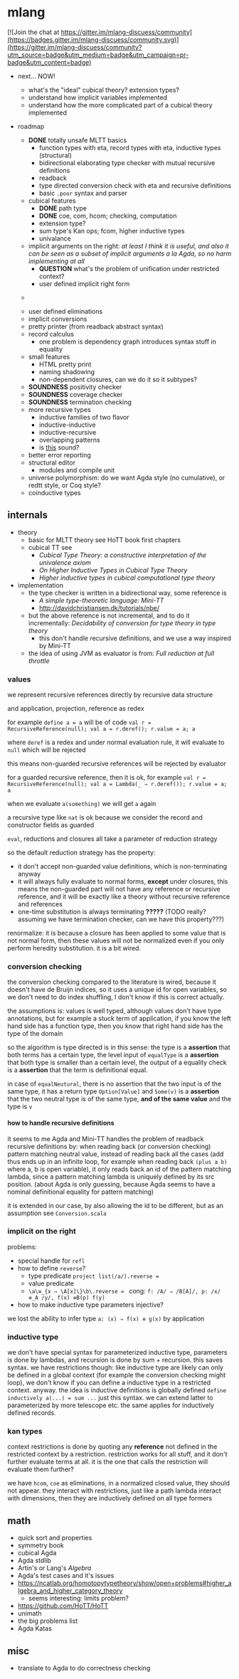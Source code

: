 
# mlang

[![Join the chat at https://gitter.im/mlang-discuess/community](https://badges.gitter.im/mlang-discuess/community.svg)](https://gitter.im/mlang-discuess/community?utm_source=badge&utm_medium=badge&utm_campaign=pr-badge&utm_content=badge)

* next... NOW!
    * what's the "ideal" cubical theory? extension types?
    * understand how implicit variables implemented
    * understand how the more complicated part of a cubical theory implemented
    
* roadmap
    * **DONE** totally unsafe MLTT basics
        * function types with eta, record types with eta, inductive types (structural)
        * bidirectional elaborating type checker with mutual recursive definitions
        * readback
        * type directed conversion check with eta and recursive definitions
        * basic `.poor` syntax and parser
    * cubical features
        * **DONE** path type
        * **DONE** coe, com, hcom; checking, computation
        * extension type?
        * sum type's Kan ops; fcom, higher inductive types
        * univalance
    * implicit arguments on the right: *at least I think it is useful, and also it can be seen as a subset of implicit arguments a la Agda, so no harm implementing at all*
        * **QUESTION** what's the problem of unification under restricted context?
        * user defined implicit right form
    * ~~~~~~~~~~
    * user defined eliminations
    * implicit conversions
    * pretty printer (from readback abstract syntax)
    * record calculus
        * one problem is dependency graph introduces syntax stuff in equality
    * small features
        * HTML pretty print
        * naming shadowing
        * non-dependent closures, can we do it so it subtypes?
    * **SOUNDNESS** positivity checker
    * **SOUNDNESS** coverage checker
    * **SOUNDNESS** termination checking
    * more recursive types
        * inductive families of two flavor
        * inductive-inductive
        * inductive-recursive
        * overlapping patterns
        * is [this](https://arend.readthedocs.io/en/latest/language-reference/definitions/hits/#conditions) sound?
    * better error reporting
    * structural editor
        * modules and compile unit
    * universe polymorphism: do we want Agda style (no cumulative), or redtt style, or Coq style?
    * coinductive types
    
    

## internals

* theory
    * basic for MLTT theory see HoTT book first chapters
    * cubical TT see
         * *Cubical Type Theory: a constructive interpretation of the univalence axiom*
         * *On Higher Inductive Types in Cubical Type Theory*
         * *Higher inductive types in cubical computational type theory*
* implementation
    * the type checker is written in a bidirectional way, some reference is
         * *A simple type-theoretic language: Mini-TT*
         * http://davidchristiansen.dk/tutorials/nbe/
    * but the above reference is not incremental, and to do it incrementally: *Decidability of conversion for type theory in type theory*
      * this don't handle recursive definitions, and we use a way inspired by Mini-TT
    * the idea of using JVM as evaluator is from: *Full reduction at full throttle*



### values

we represent recursive references directly by recursive data structure

and application, projection, reference as redex

for example `define a = a` will be of code `val r = RecursiveReference(null); val a = r.deref(); r.value = a; a`

where `deref` is a redex and under normal evaluation rule, it will evaluate to `null` which will be rejected

this means non-guarded recursive references will be rejected by evaluator

for a guarded recursive reference, then it is ok, for example `val r = RecursiveReference(null); val a = Lambda(_ ⇒ r.deref()); r.value = a; a`

when we evaluate `a(something)` we will get `a` again

a recursive type like `nat` is ok because we consider the record and constructor fields as guarded

`eval`, reductions and closures all take a parameter of reduction strategy

so the default reduction strategy has the property:

* it don't accept non-guarded value definitions, which is non-terminating anyway
* it will always fully evaluate to normal forms, **except** under closures, this means the non-guarded part will not have any reference or recursive reference,
and it will be exactly like a theory without recursive reference and references
* one-time substitution is always terminating **?????** (TODO really? assuming we have termination checker, can we have this property???)

renormalize: it is because a closure has been applied to some value that is not normal form, then these values will not be normalized even if you only perform heredity substitution. it is a bit wired.

### conversion checking

the conversion checking compared to the literature is wired, because it doesn't have de Bruijn indices, so it uses a unique id for open variables, so we don't need to do index shuffling, I don't know if this is correct actually.

the assumptions is: values is well typed, although values don't have type annotations, but for example a stuck term of application, if you know the left hand side has a function type, then you know that right hand side has the type of the domain

so the algorithm is type directed is in this sense: the type is a **assertion** that both terms has a certain type, the level input of `equalType` is a **assertion** that both type is smaller than a certain level, the output of a equality check is a **assertion** that the term is definitional equal.

in case of `equalNeutural`, there is no assertion that the two input is of the same type, it has a return type `Option[Value]` and `Some(v)` is a **assertion** that the two neutral type is of the same type, **and of the same value** and the type is `v`

#### how to handle recursive definitions

it seems to me Agda and Mini-TT handles the problem of readback recursive definitions by: when reading back (or conversion checking) pattern matching neutral value, instead of reading back all the cases (add thus ends up in an infinite loop, for example when reading back `(plus a b)` where a, b is open variable), it only reads back an id of the pattern matching lambda, since a pattern matching lambda is uniquely defined by its src position. (about Agda is only guessing, because Agda seems to have a nominal definitional equality for pattern matching) 


it is extended in our case, by also allowing the id to be different, but as an assumption see `Conversion.scala`


### implicit on the right

problems:

* special handle for `refl`
* how to define `reverse`?
    * type predicate `project list(/a/).reverse = `
    * value predicate
    * `\a\≡_{x ⇒ \A[x]\}\b\.reverse = `
cong: `f: /A/ ⇒ /B[A]/, p: /x/ ≡_A /y/, f(x) ≡B(p) f(y)`
* how to make inductive type parameters injective?

we lost the ability to infer type `a: (x) ⇒ f(x) ≡ g(x)` by application

### inductive type

we don't have special syntax for parameterized inductive type, parameters is done by lambdas, and recursion is done by sum + recursion. this saves syntax. we have restrictions though: like inductive type are likely can only be defined in a global context (for example the conversion checking might loop), we don't know if you can define a inductive type in a restricted context. anyway. the idea is inductive definitions is globally defined `define inductively a(...) = sum ...` just this syntax. we can extend latter to parameterized by more telescope etc. the same applies for inductively defined records.

### kan types

context restrictions is done by quoting any **reference** not defined in the restricted context by a restriction. restriction works for all stuff, and it don't further evaluate terms at all. it is the one that calls the restriction will evaluate them further?

we have `hcom`, `coe` as eliminations, in a normalized closed value, they should not appear. they interact with restrictions, just like a path lambda interact with dimensions, then they are inductively defined on all type formers

## math

* quick sort and properties
* symmetry book
* cubical Agda
* Agda stdlib
* Artin's or Lang's *Algebra*
* Agda's test cases and it's issues
* https://ncatlab.org/homotopytypetheory/show/open+problems#higher_algebra_and_higher_category_theory
    * seems interesting: limits problem?
* https://github.com/HoTT/HoTT
* unimath
* the big problems list
* Agda Katas


## misc

* translate to Agda to do correctness checking